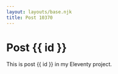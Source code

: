 ```yaml
---
layout: layouts/base.njk
title: Post 10370
---
```


# Post {{ id }}

This is post {{ id }} in my Eleventy project.
